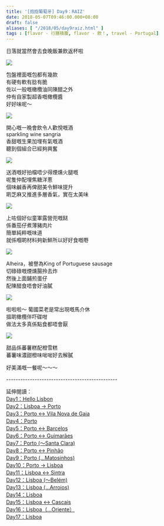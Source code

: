 ```yaml
---
title: '[抱抱葡萄牙] Day9：RAIZ'
date: 2018-05-07T09:46:00.000+08:00
draft: false
aliases: [ "/2018/05/day9raiz.html" ]
tags : [flavor - 行膳積腹, flavor - 飲！, travel - Portugal]
---
```


日落就當然會去食晚飯兼飲返杯啦  

![](https://c1.staticflickr.com/1/865/41211803014_88c5a49920_z.jpg)

包盤裡面嘅包都有幾款  
有硬有軟有腍有脆  
佐以一般嘅橄欖油同陳醋之外  
仲有自家製超香嘅橄欖醬  
好好味呢～  

![](https://c1.staticflickr.com/5/4293/35954279401_94bc4d7bb5_z.jpg)

開心嘅一晚會飲令人歡悅嘅酒  
sparkling wine sangria  
香甜嘅生果加埋有氣嘅酒  
聽到個組合已經夠興奮  

![](https://c1.staticflickr.com/1/952/41211801454_e3cbea64c1_z.jpg)

送酒嘅好拍檔唔少得煙燻火腿嘅  
呢隻仲配埋焦糖洋蔥  
個味鹹香再俾甜美令鮮味提升  
啲芝麻又推進多層香氣，實在太美味  

![](https://c1.staticflickr.com/1/826/40122686630_3fd206b84f_z.jpg)

上咗個好似童軍露營兜嘅餸  
係番茄仔煮薄豬肉片  
簡單純粹嘅味道  
就係嗰啲材料夠新鮮所以好好食嘅嘢  

![](https://c1.staticflickr.com/1/903/41885864042_78ba83979a_z.jpg)

Alheira，被譽為King of Portuguese sausage  
切碌碌嘅煙燻腸拎去炸  
然後上面鋪煎蛋仔  
配陳醋食唔會好油膩  

![](https://c1.staticflickr.com/1/872/41885863662_6bbbf335d1_z.jpg)

啦啦啦～ 葡國菜老是常出現嘅馬介休  
搵啲橄欖伴吓碟咁  
做法太多真係點食都唔會厭  

![](https://c1.staticflickr.com/1/951/41211805314_94c7dd78c6_z.jpg)

甜品係蕃薯糕配橙雪糕  
蕃薯味濃甜橙味啱啱好去解膩  
  
  
好美滿嘅一餐呢～～～  
  
  
\-----------------------------------------------  
  
  
延伸閱讀：  
[Day1：Hello Lisbon](https://www.hidie.net/2017/07/day1hello-lisbon.html)  
[Day2：Lisboa → Porto](https://www.hidie.net/2017/07/day2lisboa-porto.html)  
[Day3：Porto ↔ Vila Nova de Gaia](https://www.hidie.net/2017/07/day3porto-vila-nova-de-gaia.html)  
[Day4：Porto](http://www.hidie.net/2017/07/day4porto.html)  
[Day5：Porto ↔ Barcelos](http://www.hidie.net/2017/07/day5porto-barcelos.html)  
[Day6：Porto ↔ Guimarães](http://www.hidie.net/2017/07/day6porto-guimaraes.html)  
[Day7：Porto (～Santa Clara)](http://www.hidie.net/2017/08/day7porto-santa-clara.html)  
[Day8：Porto ↔ Pinhão](http://www.hidie.net/2017/08/day8porto-pinhao.html)  
[Day9：Porto (...Matosinhos)](http://www.hidie.net/2017/08/day9porto-matosinhos.html)  
[Day10：Porto → Lisboa](http://www.hidie.net/2017/08/day10porto-lisboa.html)  
[Day11：Lisboa ↔ Sintra](http://www.hidie.net/2017/08/day11lisboa-sintra.html)  
[Day12：Lisboa (～Belém)](http://www.hidie.net/2017/08/day12lisboa-belem.html)  
[Day13：Lisboa (...Arroios)](http://www.hidie.net/2017/08/day13lisboa-arroios.html)  
[Day14：Lisboa](http://www.hidie.net/2017/08/day14lisboa.html)  
[Day15：Lisboa ↔ Cascais](http://www.hidie.net/2017/08/day15lisboa-cascais.html)  
[Day16：Lisboa（...Oriente）](http://www.hidie.net/2017/08/day16lisboaoriente.html)  
[Day17：Lisboa](http://www.hidie.net/2017/08/day17lisboa.html)